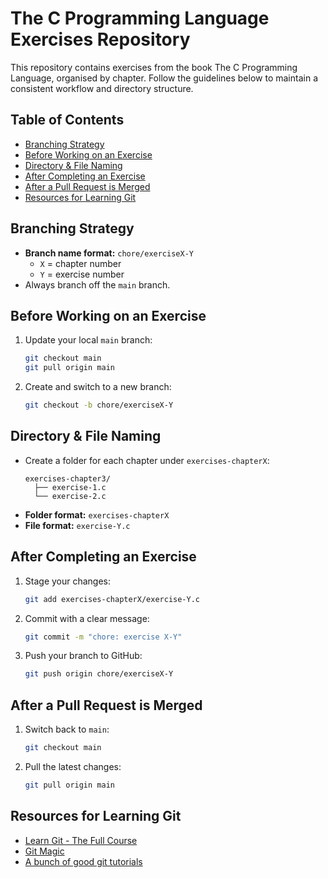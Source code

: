 # The C Programming Language Exercises Repository

This repository contains exercises from the book The C Programming Language, organised by chapter. Follow the guidelines below to maintain a consistent workflow and directory structure.

## Table of Contents
- [Branching Strategy](#branching-strategy)
- [Before Working on an Exercise](#before-working-on-an-exercise)
- [Directory & File Naming](#directory--file-naming)
- [After Completing an Exercise](#after-completing-an-exercise)
- [After a Pull Request is Merged](#after-a-pull-request-is-merged)
- [Resources for Learning Git](#resources-for-learning-git)

## Branching Strategy
- **Branch name format:** `chore/exerciseX-Y`
  - `X` = chapter number
  - `Y` = exercise number
- Always branch off the `main` branch.

## Before Working on an Exercise
1. Update your local `main` branch:
   ```bash
   git checkout main
   git pull origin main
   ```
2. Create and switch to a new branch:
   ```bash
   git checkout -b chore/exerciseX-Y
   ```

## Directory & File Naming
- Create a folder for each chapter under `exercises-chapterX`:
  ```
  exercises-chapter3/
    ├── exercise-1.c
    └── exercise-2.c
  ```
- **Folder format:** `exercises-chapterX`
- **File format:** `exercise-Y.c`

## After Completing an Exercise
1. Stage your changes:
   ```bash
   git add exercises-chapterX/exercise-Y.c
   ```
2. Commit with a clear message:
   ```bash
   git commit -m "chore: exercise X-Y"
   ```
3. Push your branch to GitHub:
   ```bash
   git push origin chore/exerciseX-Y
   ```

## After a Pull Request is Merged
1. Switch back to `main`:
   ```bash
   git checkout main
   ```
2. Pull the latest changes:
   ```bash
   git pull origin main
   ```

## Resources for Learning Git
- [Learn Git - The Full Course](https://youtu.be/rH3zE7VlIMs?si=u44a79-X1fbgTXZJ)
- [Git Magic](http://www-cs-students.stanford.edu/~blynn/gitmagic/)
- [A bunch of good git tutorials](https://gist.github.com/jaseemabid/1321592)
